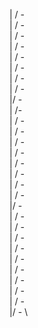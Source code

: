 |        /         -         \
|       /         -          \
|      /         -           \
|     /         -            \
|    /         -             \
|   /         -              \
|  /         -               \
| /         -                \
|/         -                 \
|         /-                 \
|        / -                 \
|       /  -                 \
|      /   -                 \
|     /    -                 \
|    /     -                 \
|   /      -                 \
|  /       -                 \
| /        -                 \
|/         -                 \
|         /                 - \
|        /                  - \
|       /                   - \
|      /                    - \
|     /                     - \
|    /                      - \
|   /                       - \
|  /                        - \
| /                         - \
|/                          - \
